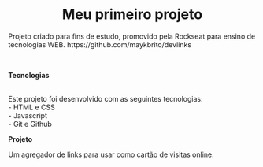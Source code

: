 <h1 align="center"> Meu primeiro projeto </h1> 

<p align="left">
Projeto criado para fins de estudo, promovido pela Rockseat para ensino de tecnologias WEB.
https://github.com/maykbrito/devlinks
</p>
<br>
<p align="left"><b>  Tecnologias </b></p>
<br>
Este projeto foi desenvolvido com as seguintes tecnologias:
<br>
 - HTML e CSS
 <br>
 - Javascript
 <br>
 - Git e Github

 <p align="left"><b>  Projeto </b></p>
Um agregador de links para usar como cartão de visitas online.
